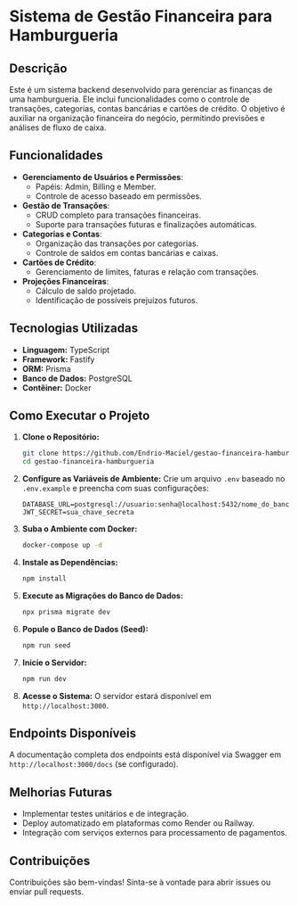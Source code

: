 # Sistema de Gestão Financeira para Hamburgueria

## Descrição
Este é um sistema backend desenvolvido para gerenciar as finanças de uma hamburgueria. Ele inclui funcionalidades como o controle de transações, categorias, contas bancárias e cartões de crédito. O objetivo é auxiliar na organização financeira do negócio, permitindo previsões e análises de fluxo de caixa.

## Funcionalidades
- **Gerenciamento de Usuários e Permissões**:
  - Papéis: Admin, Billing e Member.
  - Controle de acesso baseado em permissões.
- **Gestão de Transações**:
  - CRUD completo para transações financeiras.
  - Suporte para transações futuras e finalizações automáticas.
- **Categorias e Contas**:
  - Organização das transações por categorias.
  - Controle de saldos em contas bancárias e caixas.
- **Cartões de Crédito**:
  - Gerenciamento de limites, faturas e relação com transações.
- **Projeções Financeiras**:
  - Cálculo de saldo projetado.
  - Identificação de possíveis prejuízos futuros.

## Tecnologias Utilizadas
- **Linguagem:** TypeScript
- **Framework:** Fastify
- **ORM:** Prisma
- **Banco de Dados:** PostgreSQL
- **Contêiner:** Docker

## Como Executar o Projeto
1. **Clone o Repositório:**
   ```bash
   git clone https://github.com/Endrio-Maciel/gestao-financeira-hamburgueria.git
   cd gestao-financeira-hamburgueria
   ```

2. **Configure as Variáveis de Ambiente:**
   Crie um arquivo `.env` baseado no `.env.example` e preencha com suas configurações:
   ```
   DATABASE_URL=postgresql://usuario:senha@localhost:5432/nome_do_banco
   JWT_SECRET=sua_chave_secreta
   ```

3. **Suba o Ambiente com Docker:**
   ```bash
   docker-compose up -d
   ```

4. **Instale as Dependências:**
   ```bash
   npm install
   ```

5. **Execute as Migrações do Banco de Dados:**
   ```bash
   npx prisma migrate dev
   ```

6. **Popule o Banco de Dados (Seed):**
   ```bash
   npm run seed
   ```

7. **Inicie o Servidor:**
   ```bash
   npm run dev
   ```

8. **Acesse o Sistema:**
   O servidor estará disponível em `http://localhost:3000`.

## Endpoints Disponíveis
A documentação completa dos endpoints está disponível via Swagger em `http://localhost:3000/docs` (se configurado).

## Melhorias Futuras
- Implementar testes unitários e de integração.
- Deploy automatizado em plataformas como Render ou Railway.
- Integração com serviços externos para processamento de pagamentos.

## Contribuições
Contribuições são bem-vindas! Sinta-se à vontade para abrir issues ou enviar pull requests.


